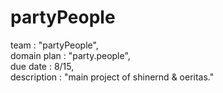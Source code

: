 # partyPeople
team : "partyPeople",  
domain plan : "party.people",  
due date : 8/15,  
description : "main project of shinernd & oeritas."  

